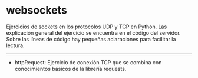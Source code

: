 # websockets

Ejercicios de sockets en los protocolos UDP y TCP en Python.
Las explicación general del ejercicio se encuentra en el código del servidor. 
Sobre las líneas de código hay pequeñas aclaraciones para facilitar la lectura.

***

- httpRequest: Ejercicio de conexión TCP que se combina con conocimientos básicos de la librería requests.
